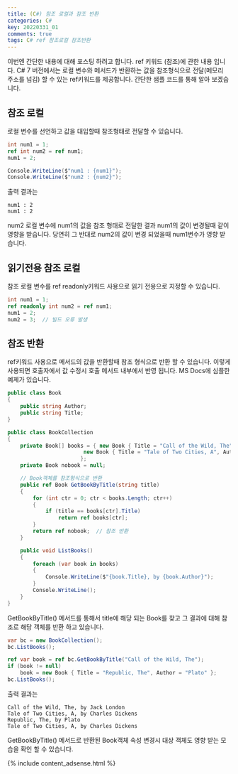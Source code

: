 ```yaml
---
title: (C#) 참조 로컬과 참조 반환
categories: C#
key: 20220331_01
comments: true
tags: C# ref 참조로컬 참조반환
---
```


이번엔 간단한 내용에 대해 포스팅 하려고 합니다. ref 키워드 (참조)에 관한 내용 입니다.
C# 7 버전에서는 로컬 변수와 메서드가 반환하는 값을 참조형식으로 전달(메모리 주소를 넘김) 할 수 있는 ref키워드를 제공합니다.
간단한 샘플 코드를 통해 알아 보겠습니다.

<!--more-->

참조 로컬
-

로컬 변수를 선언하고 값을 대입할때 참조형태로 전달할 수 있습니다.
```cs
int num1 = 1;
ref int num2 = ref num1;
num1 = 2;

Console.WriteLine($"num1 : {num1}");
Console.WriteLine($"num2 : {num2}");
```

출력 결과는<br/>
```
num1 : 2
num1 : 2
```

num2 로컬 변수에 num1의 값을 참조 형태로 전달한 결과 num1의 값이 변경될때 같이 영향을 받습니다.
당연히 그 반대로 num2의 값이 변경 되었을때 num1변수가 영향 받습니다.


읽기전용 참조 로컬
-

참조 로컬 변수를 ref readonly키워드 사용으로 읽기 전용으로 지정할 수 있습니다.
```cs
int num1 = 1;
ref readonly int num2 = ref num1;
num1 = 2;
num2 = 3;  // 빌드 오류 발생
```

참조 반환
-

ref키워드 사용으로 메서드의 값을 반환할때 참조 형식으로 반환 할 수 있습니다. 이렇게 사용되면 호출자에서 값 수정시
호출 메서드 내부에서 반영 됩니다.
MS Docs에 심플한 예제가 있습니다.
```cs
public class Book
{
    public string Author;
    public string Title;
}

public class BookCollection
{
    private Book[] books = { new Book { Title = "Call of the Wild, The", Author = "Jack London" },
                        new Book { Title = "Tale of Two Cities, A", Author = "Charles Dickens" }
                       };
    private Book nobook = null;

    // Book객체를 참조형식으로 반환
    public ref Book GetBookByTitle(string title)
    {
        for (int ctr = 0; ctr < books.Length; ctr++)
        {
            if (title == books[ctr].Title)
                return ref books[ctr];
        }
        return ref nobook;  // 참조 반환
    }

    public void ListBooks()
    {
        foreach (var book in books)
        {
            Console.WriteLine($"{book.Title}, by {book.Author}");
        }
        Console.WriteLine();
    }
}
```

GetBookByTitle() 메서드를 통해서 title에 해당 되는 Book를 찾고 그 결과에 대해 참조로 해당 객체를 반환 하고 있습니다.

```cs
var bc = new BookCollection();
bc.ListBooks();

ref var book = ref bc.GetBookByTitle("Call of the Wild, The");
if (book != null)
    book = new Book { Title = "Republic, The", Author = "Plato" };
bc.ListBooks();
```

출력 결과는<br/>
```
Call of the Wild, The, by Jack London
Tale of Two Cities, A, by Charles Dickens
Republic, The, by Plato
Tale of Two Cities, A, by Charles Dickens
```

GetBookByTitle() 메서드로 반환된 Book객체 속성 변경시 대상 객체도 영향 받는 모습을 확인 할 수 있습니다.

{% include content_adsense.html %}
